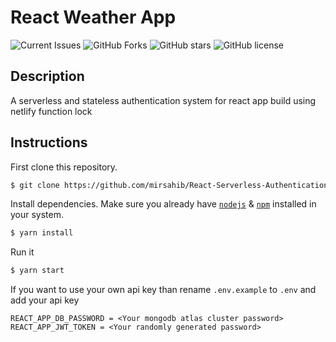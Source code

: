 # React Weather App

![Current Issues](https://img.shields.io/github/issues/mirsahib/React-Weather-App)
![GitHub Forks](https://img.shields.io/github/forks/mirsahib/React-Weather-App)
![GitHub stars](https://img.shields.io/github/stars/mirsahib/React-Weather-App)
![GitHub license](https://img.shields.io/github/license/mirsahib/React-Weather-App?style=flat-square)

## Description

A serverless and stateless authentication system for react app build using netlify function lock

## Instructions

First clone this repository.

```bash
$ git clone https://github.com/mirsahib/React-Serverless-Authentication.git
```

Install dependencies. Make sure you already have [`nodejs`](https://nodejs.org/en/) & [`npm`](https://www.npmjs.com/) installed in your system.

```bash
$ yarn install
```

Run it

```bash
$ yarn start
```

If you want to use your own api key than rename `.env.example` to `.env` and add your api key

```
REACT_APP_DB_PASSWORD = <Your mongodb atlas cluster password>
REACT_APP_JWT_TOKEN = <Your randomly generated password>
```
